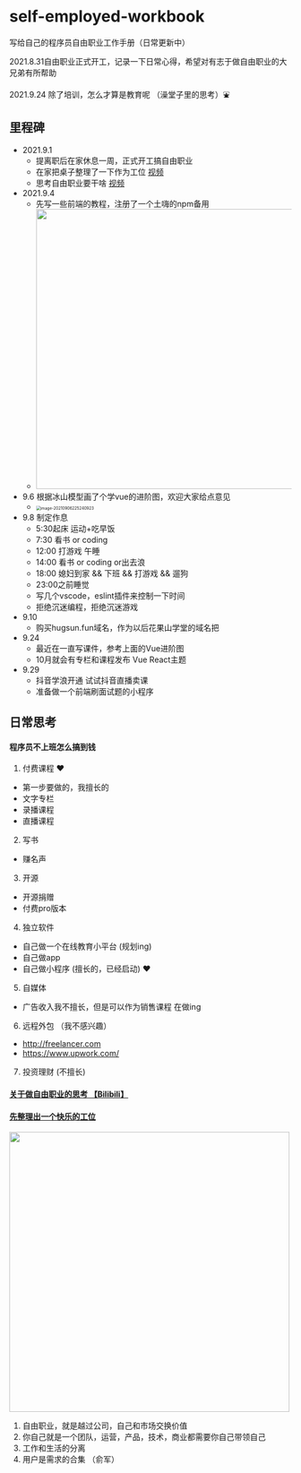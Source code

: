 # self-employed-workbook
写给自己的程序员自由职业工作手册（日常更新中）

2021.8.31自由职业正式开工，记录一下日常心得，希望对有志于做自由职业的大兄弟有所帮助


2021.9.24 除了培训，怎么才算是教育呢 （澡堂子里的思考）:fountain:

## 里程碑

* 2021.9.1 
  * 提离职后在家休息一周，正式开工搞自由职业
  * 在家把桌子整理了一下作为工位  [视频](https://www.bilibili.com/video/BV1G64y1Y7CU/)
  * 思考自由职业要干啥  [视频](https://www.bilibili.com/video/BV1BP4y1a7WE)
* 2021.9.4
  * 先写一些前端的教程，注册了一个土嗨的npm备用
  * <img src="README.assets/image-20210905085618156.png" width="500">
* 9.6 根据冰山模型画了个学vue的进阶图，欢迎大家给点意见
  * <img src="README.assets/image-20210906225240923.png" alt="image-20210906225240923" style="zoom:50%;" />
* 9.8 制定作息
  * 5:30起床 运动+吃早饭
  * 7:30 看书 or coding 
  * 12:00 打游戏 午睡 
  * 14:00 看书 or coding or出去浪
  * 18:00 媳妇到家 && 下班  && 打游戏 && 遛狗
  * 23:00之前睡觉
  * 写几个vscode，eslint插件来控制一下时间
  * 拒绝沉迷编程，拒绝沉迷游戏
* 9.10
  * 购买hugsun.fun域名，作为以后花果山学堂的域名把
* 9.24
  * 最近在一直写课件，参考上面的Vue进阶图
  * 10月就会有专栏和课程发布  Vue React主题
* 9.29 
  * 抖音学浪开通 试试抖音直播卖课
  * 准备做一个前端刷面试题的小程序


## 日常思考

#### 程序员不上班怎么搞到钱

1. 付费课程 :heart:
  * 第一步要做的，我擅长的
  * 文字专栏
  * 录播课程
  * 直播课程
2. 写书
  * 赚名声
3. 开源
  * 开源捐赠
  * 付费pro版本
4. 独立软件
  * 自己做一个在线教育小平台 (规划ing)
  * 自己做app
  * 自己做小程序 (擅长的，已经启动) :heart:
5. 自媒体
  * 广告收入我不擅长，但是可以作为销售课程 在做ing
6. 远程外包  （我不感兴趣）
  * http://freelancer.com
  * https://www.upwork.com/
7. 投资理财 (不擅长)


#### [关于做自由职业的思考 【Bilibili】](https://www.bilibili.com/video/BV1BP4y1a7WE)


#### [先整理出一个快乐的工位](https://www.bilibili.com/video/BV1G64y1Y7CU/)



<img src="README.assets/image-20210831192833490.png" width="500">


1. 自由职业，就是越过公司，自己和市场交换价值
2. 你自己就是一个团队，运营，产品，技术，商业都需要你自己带领自己
3. 工作和生活的分离
4. 用户是需求的合集 （俞军）

